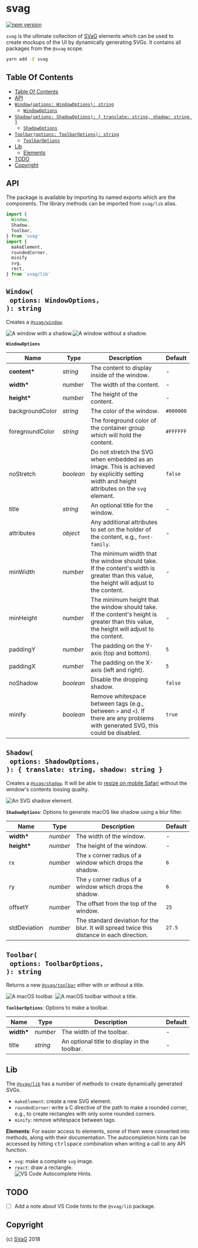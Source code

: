 # svag

[![npm version](https://badge.fury.io/js/svag.svg)](https://npmjs.org/package/svag)

`svag` is the ultimate collection of [SVaG](https://svag.co) elements which can be used to create mockups of the UI by dynamically generating SVGs. It contains all packages from the `@svag` scope.

```sh
yarn add -E svag
```

## Table Of Contents

- [Table Of Contents](#table-of-contents)
- [API](#api)
- [`Window(options: WindowOptions): string`](#windowoptions-windowoptions-string)
  * [`WindowOptions`](#windowoptions)
- [`Shadow(options: ShadowOptions): { translate: string, shadow: string }`](#shadowoptions-shadowoptions--translate-string-shadow-string-)
  * [`ShadowOptions`](#shadowoptions)
- [`Toolbar(options: ToolbarOptions): string`](#toolbaroptions-toolbaroptions-string)
  * [`ToolbarOptions`](#toolbaroptions)
- [Lib](#lib)
  * [Elements](#elements)
- [TODO](#todo)
- [Copyright](#copyright)

## API

The package is available by importing its named exports which are the components. The library methods can be imported from `svag/lib` alias.

```js
import {
  Window,
  Shadow,
  Toolbar,
} from 'svag'
import {
  makeElement,
  roundedCorner,
  minify
  svg,
  rect,
} from 'svag/lib'
```

## `Window(`<br/>&nbsp;&nbsp;`options: WindowOptions,`<br/>`): string`

Creates a [`@svag/window`](https://github.com/svagco/window).

<img alt="A window with a shadow." src="https://raw.github.com/svagco/svag/master/images/no-shadow.svg?sanitize=true"><img alt="A window without a shadow." src="https://raw.github.com/svagco/svag/master/images/window.svg?sanitize=true">

__<a name="windowoptions">`WindowOptions`</a>__

| Name | Type | Description | Default |
| ---- | ---- | ----------- | ------- |
| __content*__ | _string_ | The content to display inside of the window. | - |
| __width*__ | _number_ | The width of the content. | - |
| __height*__ | _number_ | The height of the content. | - |
| backgroundColor | _string_ | The color of the window. | `#000000` |
| foregroundColor | _string_ | The foreground color of the container group which will hold the content. | `#FFFFFF` |
| noStretch | _boolean_ | Do not stretch the SVG when embedded as an image. This is achieved by explicitly setting width and height attributes on the `svg` element. | `false` |
| title | _string_ | An optional title for the window. | - |
| attributes | _object_ | Any additional attributes to set on the holder of the content, e.g., `font-family`. | - |
| minWidth | _number_ | The minimum width that the window should take. If the content's width is greater than this value, the height will adjust to the content. | - |
| minHeight | _number_ | The minimum height that the window should take. If the content's height is greater than this value, the height will adjust to the content. | - |
| paddingY | _number_ | The padding on the Y-axis (top and bottom). | `5` |
| paddingX | _number_ | The padding on the X-axis (left and right). | `5` |
| noShadow | _boolean_ | Disable the dropping shadow. | `false` |
| minify | _boolean_ | Remove whitespace between tags (e.g., between `>` and `<`). If there are any problems with generated SVG, this could be disabled. | `true` |

## `Shadow(`<br/>&nbsp;&nbsp;`options: ShadowOptions,`<br/>`): { translate: string, shadow: string }`

Creates a [`@svag/shadow`](https://github.com/svagco/shadow). It will be able to [resize on mobile Safari](https://github.com/svagco/shadow#direct-vs-standalone) without the window's contents loosing quality.

<img alt="An SVG shadow element." src="https://raw.github.com/svagco/svag/master/images/shadow.svg?sanitize=true">

__<a name="shadowoptions">`ShadowOptions`</a>__: Options to generate macOS like  shadow using a blur filter.

| Name | Type | Description | Default |
| ---- | ---- | ----------- | ------- |
| __width*__ | _number_ | The width of the window. | - |
| __height*__ | _number_ | The height of the window. | - |
| rx | _number_ | The `x` corner radius of a window which drops the shadow. | `6` |
| ry | _number_ | The `y` corner radius of a window which drops the shadow. | `6` |
| offsetY | _number_ | The offset from the top of the window. | `25` |
| stdDeviation | _number_ | The standard deviation for the blur. It will spread twice this distance in each direction. | `27.5` |

## `Toolbar(`<br/>&nbsp;&nbsp;`options: ToolbarOptions,`<br/>`): string`

Returns a new [`@svag/toolbar`](https://github.com/svagco/toolbar) either with or without a title.

<img alt="A macOS toolbar." src="https://raw.github.com/svagco/svag/master/images/toolbar.svg?sanitize=true">
<img alt="A macOS toolbar without a title." src="https://raw.github.com/svagco/svag/master/images/toolbar-no-title.svg?sanitize=true">

__<a name="toolbaroptions">`ToolbarOptions`</a>__: Options to make a toolbar.

| Name | Type | Description | Default |
| ---- | ---- | ----------- | ------- |
| __width*__ | _number_ | The width of the toolbar. | - |
| title | _string_ | An optional title to display in the toolbar. | - |

## Lib

The [`@svag/lib`](https://github.com/svagco/lib) has a number of methods to create dynamically generated SVGs.

- `makeElement`: create a new SVG element.
- `roundedCorner`: write a C directive of the path to make a rounded corner, e.g., to create rectangles with only some rounded corners.
- `minify`: remove whitespace between tags.

**<a name="elements">Elements</a>**: For easier access to elements, some of them were converted into methods, along with their documentation. The autocompletion hints can be accessed by hitting <kbd>ctrl</kbd><kbd>space</kbd> combination when writing a call to any API function.

- `svg`: make a complete `svg` image.
- `react`: draw a rectangle.
    <br/><img alt="VS Code Autocomplete Hints." src="https://raw.github.com/svagco/svag/master/images/hints.png">

## TODO

- [ ] Add a note about VS Code hints to the `@svag/lib` package.
## Copyright

(c) [SVaG][1] 2018

[1]: https://svag.co
